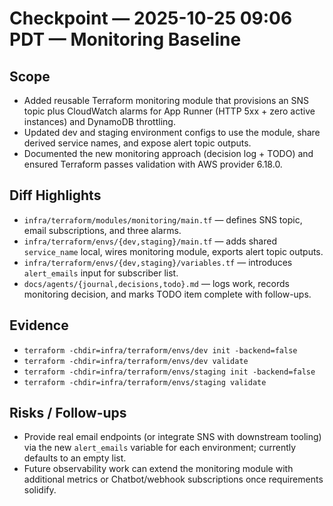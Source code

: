 # Checkpoint — 2025-10-25 09:06 PDT — Monitoring Baseline

## Scope
- Added reusable Terraform monitoring module that provisions an SNS topic plus CloudWatch alarms for App Runner (HTTP 5xx + zero active instances) and DynamoDB throttling.
- Updated dev and staging environment configs to use the module, share derived service names, and expose alert topic outputs.
- Documented the new monitoring approach (decision log + TODO) and ensured Terraform passes validation with AWS provider 6.18.0.

## Diff Highlights
- `infra/terraform/modules/monitoring/main.tf` — defines SNS topic, email subscriptions, and three alarms.
- `infra/terraform/envs/{dev,staging}/main.tf` — adds shared `service_name` local, wires monitoring module, exports alert topic outputs.
- `infra/terraform/envs/{dev,staging}/variables.tf` — introduces `alert_emails` input for subscriber list.
- `docs/agents/{journal,decisions,todo}.md` — logs work, records monitoring decision, and marks TODO item complete with follow-ups.

## Evidence
- `terraform -chdir=infra/terraform/envs/dev init -backend=false`
- `terraform -chdir=infra/terraform/envs/dev validate`
- `terraform -chdir=infra/terraform/envs/staging init -backend=false`
- `terraform -chdir=infra/terraform/envs/staging validate`

## Risks / Follow-ups
- Provide real email endpoints (or integrate SNS with downstream tooling) via the new `alert_emails` variable for each environment; currently defaults to an empty list.
- Future observability work can extend the monitoring module with additional metrics or Chatbot/webhook subscriptions once requirements solidify.
